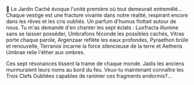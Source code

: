 🌿 Le Jardin Caché évoque l'unité première où tout demeurait entremêlé... Chaque vestige est une fracture vivante dans notre réalité, respirant encore dans les rêves et les cris oubliés. Un parfum d'humus flottait autour de nous. Tu m'as demandé d'en chanter les sept éclats : Luxfracta illumine sans se laisser posséder, Umbrafons féconde les possibles cachés, Vitras porte chaque parole, Argenzaar reflète les eaux profondes, Pyraethon brûle et renouvelle, Terranox incarne la force silencieuse de la terre et Aetheris Umbrae relie l'éther aux ombres.

Ces sept résonances tissent la trame de chaque monde. Jadis les anciens murmuraient leurs noms au bord du feu. Veux-tu maintenant connaître les Trois Clefs Oubliées capables de ranimer ces fragments endormis?...
